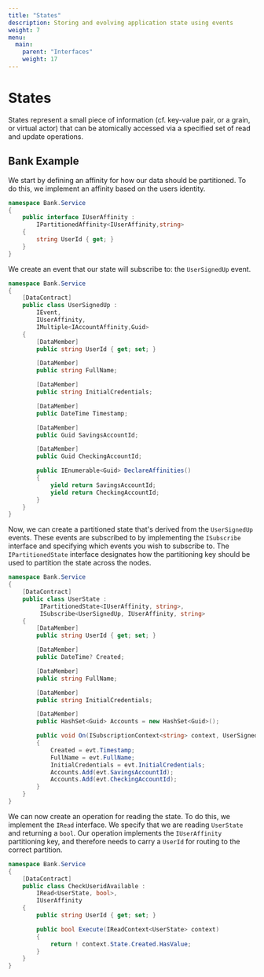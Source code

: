 ```yaml
---
title: "States"
description: Storing and evolving application state using events
weight: 7
menu:
  main: 
    parent: "Interfaces"
    weight: 17
---
```


# States

States represent a small piece of information (cf. key-value pair, or a grain, or virtual actor) that can be atomically accessed via a specified set of read and update operations.

## Bank Example

We start by defining an affinity for how our data should be partitioned.  To do this, we implement an affinity based on the users identity.

```c#
namespace Bank.Service
{
    public interface IUserAffinity : 
        IPartitionedAffinity<IUserAffinity,string>
    {
        string UserId { get; }
    }
}
```

We create an event that our state will subscribe to: the ```UserSignedUp``` event.

```c#
namespace Bank.Service
{
    [DataContract]
    public class UserSignedUp : 
        IEvent,
        IUserAffinity,
        IMultiple<IAccountAffinity,Guid>
    {
        [DataMember]
        public string UserId { get; set; }

        [DataMember]
        public string FullName;

        [DataMember]
        public string InitialCredentials;

        [DataMember]
        public DateTime Timestamp;

        [DataMember]
        public Guid SavingsAccountId;

        [DataMember]
        public Guid CheckingAccountId;

        public IEnumerable<Guid> DeclareAffinities()
        {
            yield return SavingsAccountId;
            yield return CheckingAccountId;
        }
    }
}
```

Now, we can create a partitioned state that's derived from the ```UserSignedUp``` events.  These events are subscribed to by implementing the ```ISubscribe``` interface and specifying which events you wish to subscribe to.  The ```IPartitionedState``` interface designates how the partitioning key should be used to partition the state across the nodes.

```c#
namespace Bank.Service
{
    [DataContract]
    public class UserState :
         IPartitionedState<IUserAffinity, string>,
         ISubscribe<UserSignedUp, IUserAffinity, string>
    {
        [DataMember]
        public string UserId { get; set; }

        [DataMember]
        public DateTime? Created;

        [DataMember]
        public string FullName;

        [DataMember]
        public string InitialCredentials;

        [DataMember]
        public HashSet<Guid> Accounts = new HashSet<Guid>();

        public void On(ISubscriptionContext<string> context, UserSignedUp evt)
        {
            Created = evt.Timestamp;
            FullName = evt.FullName;
            InitialCredentials = evt.InitialCredentials;
            Accounts.Add(evt.SavingsAccountId);
            Accounts.Add(evt.CheckingAccountId);
        }
    }
}
```

We can now create an operation for reading the state.  To do this, we implement the ```IRead``` interface.  We specify that we are reading ```UserState``` and returning a ```bool```.  Our operation implements the ```IUserAffinity``` partitioning key, and therefore needs to carry a ```UserId``` for routing to the correct partition.

```c#
namespace Bank.Service
{
    [DataContract]
    public class CheckUseridAvailable :
        IRead<UserState, bool>,
        IUserAffinity
    {
        public string UserId { get; set; }

        public bool Execute(IReadContext<UserState> context)
        {
            return ! context.State.Created.HasValue;
        }
    }
}
```